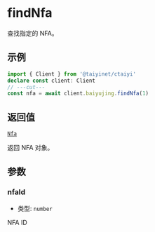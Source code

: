 # findNfa

查找指定的 NFA。

## 示例

```ts twoslash
import { Client } from '@taiyinet/ctaiyi'
declare const client: Client
// ---cut---
const nfa = await client.baiyujing.findNfa(1)
```

## 返回值

[`Nfa`](/reference/types#nfa)

返回 NFA 对象。

## 参数

### nfaId

- 类型: `number`

NFA ID
